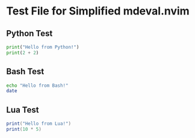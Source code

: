 # Test File for Simplified mdeval.nvim

## Python Test

```python
print("Hello from Python!")
print(2 + 2)
```

## Bash Test

```bash
echo "Hello from Bash!"
date
```

## Lua Test

```lua
print("Hello from Lua!")
print(10 * 5)
```
